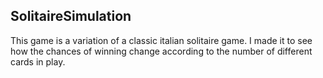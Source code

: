 ## SolitaireSimulation
This game is a variation of a classic italian solitaire game. I made it to see how the chances of winning change according to the number of different cards in play.

